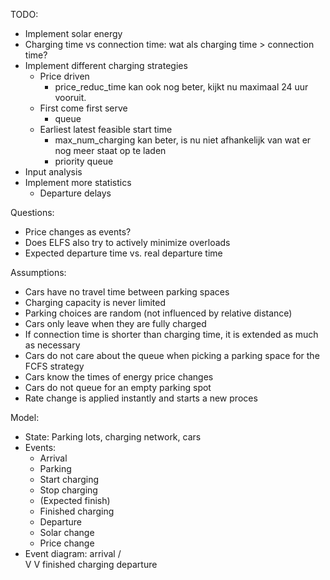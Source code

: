 TODO:
  - Implement solar energy
  - Charging time vs connection time: wat als charging time > connection time?
  - Implement different charging strategies
    - Price driven
      - price_reduc_time kan ook nog beter, kijkt nu maximaal 24 uur vooruit.
    - First come first serve
      - queue
    - Earliest latest feasible start time
      - max_num_charging kan beter, is nu niet afhankelijk van wat er nog meer staat op te laden
      - priority queue
  - Input analysis
  - Implement more statistics
    - Departure delays

Questions:
  - Price changes as events?
  - Does ELFS also try to actively minimize overloads
  - Expected departure time vs. real departure time

Assumptions:
  - Cars have no travel time between parking spaces
  - Charging capacity is never limited
  - Parking choices are random (not influenced by relative distance)
  - Cars only leave when they are fully charged
  - If connection time is shorter than charging time, it is extended as much as necessary
  - Cars do not care about the queue when picking a parking space for the FCFS strategy
  - Cars know the times of energy price changes
  - Cars do not queue for an empty parking spot
  - Rate change is applied instantly and starts a new proces

Model:
  - State: Parking lots, charging network, cars
  - Events:
    - Arrival
    - Parking
    - Start charging
    - Stop charging
    - (Expected finish)
    - Finished charging
    - Departure
    - Solar change
    - Price change
  - Event diagram:         arrival
                          /       \
                         V         V
          finished charging       departure
